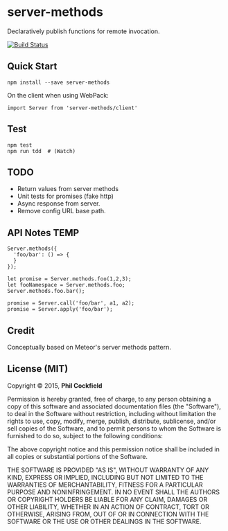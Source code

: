 # server-methods
Declaratively publish functions for remote invocation.

[![Build Status](https://travis-ci.org/philcockfield/server-methods.svg)](https://travis-ci.org/philcockfield/server-methods)



## Quick Start

    npm install --save server-methods

On the client when using WebPack:

    import Server from 'server-methods/client'


## Test
    npm test
    npm run tdd  # (Watch)



## TODO

- Return values from server methods
- Unit tests for promises (fake http)
- Async response from server.
- Remove config URL base path.

## API Notes TEMP


    Server.methods({
      'foo/bar': () => {
      }
    });

    let promise = Server.methods.foo(1,2,3);
    let fooNamespace = Server.methods.foo;
    Server.methods.foo.bar();

    promise = Server.call('foo/bar', a1, a2);
    promise = Server.apply('foo/bar');



## Credit
Conceptually based on Meteor's server methods pattern.



## License (MIT)
Copyright © 2015, **Phil Cockfield**

Permission is hereby granted, free of charge, to any person obtaining a copy
of this software and associated documentation files (the "Software"), to deal
in the Software without restriction, including without limitation the rights
to use, copy, modify, merge, publish, distribute, sublicense, and/or sell
copies of the Software, and to permit persons to whom the Software is
furnished to do so, subject to the following conditions:

The above copyright notice and this permission notice shall be included in
all copies or substantial portions of the Software.

THE SOFTWARE IS PROVIDED "AS IS", WITHOUT WARRANTY OF ANY KIND, EXPRESS OR
IMPLIED, INCLUDING BUT NOT LIMITED TO THE WARRANTIES OF MERCHANTABILITY,
FITNESS FOR A PARTICULAR PURPOSE AND NONINFRINGEMENT. IN NO EVENT SHALL THE
AUTHORS OR COPYRIGHT HOLDERS BE LIABLE FOR ANY CLAIM, DAMAGES OR OTHER
LIABILITY, WHETHER IN AN ACTION OF CONTRACT, TORT OR OTHERWISE, ARISING FROM,
OUT OF OR IN CONNECTION WITH THE SOFTWARE OR THE USE OR OTHER DEALINGS IN
THE SOFTWARE.

